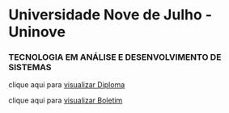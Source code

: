 <h1>Universidade Nove de Julho - Uninove</h1>
<h3>TECNOLOGIA EM ANÁLISE E DESENVOLVIMENTO DE SISTEMAS</h3>

<p>clique aqui para <a href="/assets/Diploma/Diploma Universitario.pdf" target="_blank">visualizar Diploma</a></p>
<p>clique aqui para <a href="/assets/Boletim" target="_blank">visualizar Boletim</a></p>
